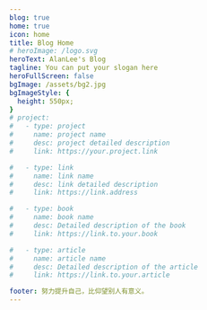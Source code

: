 ```yaml
---
blog: true
home: true
icon: home
title: Blog Home
# heroImage: /logo.svg
heroText: AlanLee's Blog
tagline: You can put your slogan here
heroFullScreen: false
bgImage: /assets/bg2.jpg
bgImageStyle: {
  height: 550px;
}
# project:
#   - type: project
#     name: project name
#     desc: project detailed description
#     link: https://your.project.link

#   - type: link
#     name: link name
#     desc: link detailed description
#     link: https://link.address

#   - type: book
#     name: book name
#     desc: Detailed description of the book
#     link: https://link.to.your.book

#   - type: article
#     name: article name
#     desc: Detailed description of the article
#     link: https://link.to.your.article

footer: 努力提升自己，比仰望别人有意义。
---
```


